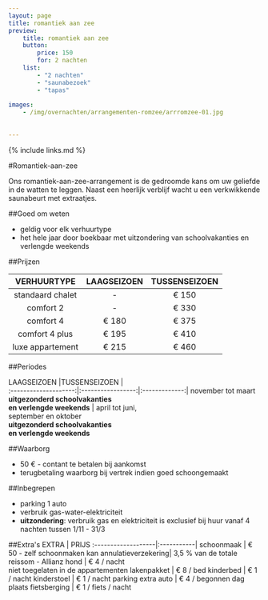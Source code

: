 ```yaml
---
layout: page
title: romantiek aan zee
preview: 
    title: romantiek aan zee
    button:
        price: 150
        for: 2 nachten
    list:
        - "2 nachten"
        - "saunabezoek"
        - "tapas"
        
images:
    - /img/overnachten/arrangementen-romzee/arrromzee-01.jpg
    
    
---
```


{% include links.md %}


#Romantiek-aan-zee

Ons romantiek-aan-zee-arrangement is de gedroomde kans om uw geliefde in de watten te leggen. Naast een heerlijk verblijf wacht u een verkwikkende saunabeurt met extraatjes.

    
##Goed om weten
- geldig voor elk verhuurtype
- het hele jaar door boekbaar met uitzondering van schoolvakanties en verlengde weekends

##Prijzen

VERHUURTYPE         | LAAGSEIZOEN | TUSSENSEIZOEN  |
:------------------:|:-----------:|:-------------:
standaard chalet    |-            |€ 150                
comfort 2           |-            |€ 330                
comfort 4           |€ 180        |€ 375         
comfort 4 plus      |€ 195        |€ 410  
luxe appartement    |€ 215        |€ 460         
        


##Periodes

LAAGSEIZOEN           |TUSSENSEIZOEN      |   
:--------------------:|:-----------------:|:-------------:|
november tot maart<br>**uitgezonderd schoolvakanties <br>en verlengde weekends** | april tot juni, <br>september en oktober <br>**uitgezonderd schoolvakanties <br>en verlengde weekends**

##Waarborg
- 50 € - contant te betalen bij aankomst
- terugbetaling waarborg bij vertrek indien goed schoongemaakt

##Inbegrepen
- parking 1 auto
- verbruik gas-water-elektriciteit 
- **uitzondering**: verbruik gas en elektriciteit is exclusief bij huur vanaf 4 nachten tussen 1/11 - 31/3

##Extra's
EXTRA               | PRIJS 
:-------------------|:-----------|
schoonmaak          | € 50 - zelf schoonmaken kan
annulatieverzekering| 3,5 % van de totale reissom - Allianz 
hond                | € 4 / nacht<br> niet toegelaten in de appartementen
lakenpakket         | € 8 / bed
kinderbed           | € 1 / nacht
kinderstoel         | € 1 / nacht
parking extra auto  | € 4 / begonnen dag
plaats fietsberging | € 1 / fiets / nacht

